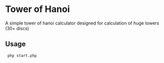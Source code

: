 # Tower of Hanoi

A simple tower of hanoi calculator designed for calculation of huge towers (30+ discs)

## Usage
``` php start.php```